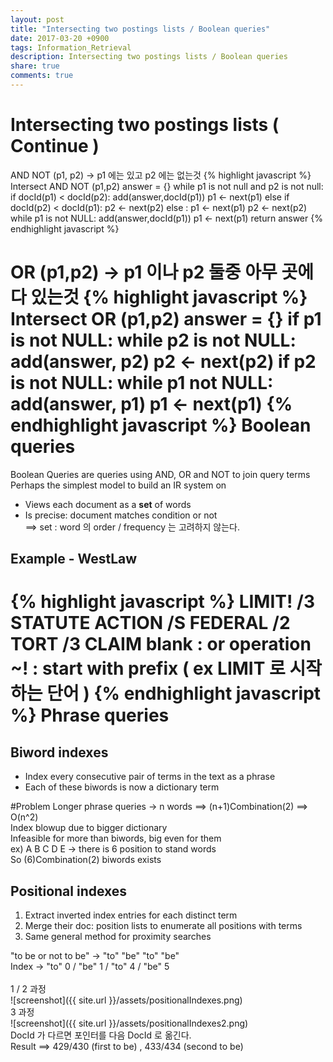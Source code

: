 ```yaml
---
layout: post
title: "Intersecting two postings lists / Boolean queries"
date: 2017-03-20 +0900
tags: Information_Retrieval
description: Intersecting two postings lists / Boolean queries
share: true
comments: true
---
```


Intersecting two postings lists ( Continue )
============

AND NOT (p1, p2) -> p1 에는 있고 p2 에는 없는것
{% highlight javascript %}
Intersect AND NOT (p1,p2)
	answer = {}
	while p1 is not null and p2 is not null:
		if docId(p1) < docId(p2):
			add(answer,docId(p1))
			p1 <- next(p1)
		else if docId(p2) < docId(p1):
			p2 <- next(p2)
		else :
			p1 <- next(p1)
			p2 <- next(p2)
	while p1 is not NULL:
		add(answer,docId(p1))
		p1 <- next(p1)
	return answer
{% endhighlight javascript %}

OR (p1,p2) -> p1 이나 p2 둘중 아무 곳에다 있는것
{% highlight javascript %}
Intersect OR (p1,p2)
	answer = {}
	if p1 is not NULL:
	    while p2 is not NULL:
	    	add(answer, p2)
	    	p2 <- next(p2)
	if p2 is not NULL:
	    while p1 not NULL:      
	        add(answer, p1)
	        p1 <- next(p1)
{% endhighlight javascript %}
Boolean queries
============
Boolean Queries are queries using AND, OR and NOT to join query terms <br>Perhaps the simplest model to build an IR system on<br>
- Views each document as a **set** of words<br>
- Is precise: document matches condition or not<br>
==> set : word 의 order / frequency 는 고려하지 않는다.

Example - WestLaw
------------
{% highlight javascript %}
LIMIT! /3 STATUTE ACTION /S FEDERAL /2 TORT /3 CLAIM
blank : or operation
~! : start with prefix ( ex LIMIT 로 시작하는 단어 )
{% endhighlight javascript %}
Phrase queries
============
Biword indexes
------------
- Index every consecutive pair of terms in the text as a phrase
- Each of these biwords is now a dictionary term

#Problem
Longer phrase queries -> n words ==> (n+1)Combination(2) ==> O(n^2)<br>
Index blowup due to bigger dictionary<br>
Infeasible for more than biwords, big even for them<br>
ex)
A B C D E -> there is 6 position to stand words<br>
So (6)Combination(2) biwords exists<br>

Positional indexes
------------
1. Extract inverted index entries for each distinct term
2. Merge their doc: position lists to enumerate all positions with terms
3. Same general method for proximity searches

"to be or not to be" -> "to" "be" "to" "be"<br>
Index -> "to" 0 / "be" 1 / "to" 4 / "be" 5<br><br>
1 / 2 과정<br>
![screenshot]({{ site.url }}/assets/positionalIndexes.png)
<br>3 과정<br>
![screenshot]({{ site.url }}/assets/positionalIndexes2.png)
<br>DocId 가 다르면 포인터를 다음 DocId 로 옮긴다.
<br>
Result ==> 429/430 (first to be) , 433/434 (second to be)









